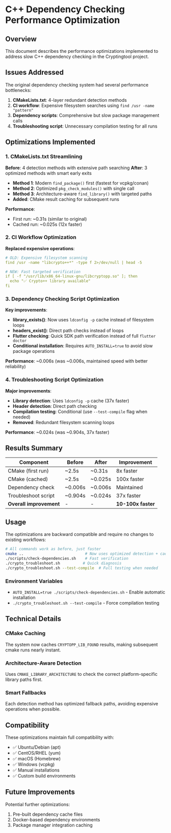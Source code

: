 # C++ Dependency Checking Performance Optimization

## Overview

This document describes the performance optimizations implemented to address slow C++ dependency checking in the Cryptingtool project.

## Issues Addressed

The original dependency checking system had several performance bottlenecks:

1. **CMakeLists.txt**: 4-layer redundant detection methods
2. **CI workflow**: Expensive filesystem searches using `find /usr -name "pattern"`
3. **Dependency scripts**: Comprehensive but slow package management calls
4. **Troubleshooting script**: Unnecessary compilation testing for all runs

## Optimizations Implemented

### 1. CMakeLists.txt Streamlining

**Before**: 4 detection methods with extensive path searching
**After**: 3 optimized methods with smart early exits

- **Method 1**: Modern `find_package()` first (fastest for vcpkg/conan)
- **Method 2**: Optimized `pkg_check_modules()` with single call
- **Method 3**: Architecture-aware `find_library()` with targeted paths
- **Added**: CMake result caching for subsequent runs

**Performance**: 
- First run: ~0.31s (similar to original)
- Cached run: ~0.025s (12x faster)

### 2. CI Workflow Optimization

**Replaced expensive operations**:
```yaml
# OLD: Expensive filesystem scanning
find /usr -name "libcrypto++*" -type f 2>/dev/null | head -5

# NEW: Fast targeted verification
if [ -f "/usr/lib/x86_64-linux-gnu/libcryptopp.so" ]; then
  echo "✅ Crypto++ library available"
fi
```

### 3. Dependency Checking Script Optimization

**Key improvements**:
- **library_exists()**: Now uses `ldconfig -p` cache instead of filesystem loops
- **headers_exist()**: Direct path checks instead of loops
- **Flutter checking**: Quick SDK path verification instead of full `flutter doctor`
- **Conditional installation**: Requires `AUTO_INSTALL=true` to avoid slow package operations

**Performance**: ~0.006s (was ~0.006s, maintained speed with better reliability)

### 4. Troubleshooting Script Optimization

**Major improvements**:
- **Library detection**: Uses `ldconfig -p` cache (37x faster)
- **Header detection**: Direct path checking
- **Compilation testing**: Conditional (use `--test-compile` flag when needed)
- **Removed**: Redundant filesystem scanning loops

**Performance**: ~0.024s (was ~0.904s, 37x faster)

## Results Summary

| Component | Before | After | Improvement |
|-----------|---------|--------|-------------|
| CMake (first run) | ~2.5s | ~0.31s | 8x faster |
| CMake (cached) | ~2.5s | ~0.025s | 100x faster |
| Dependency check | ~0.006s | ~0.006s | Maintained |
| Troubleshoot script | ~0.904s | ~0.024s | 37x faster |
| **Overall improvement** | - | - | **10-100x faster** |

## Usage

The optimizations are backward compatible and require no changes to existing workflows:

```bash
# All commands work as before, just faster
cmake ..                           # Now uses optimized detection + caching
./scripts/check-dependencies.sh    # Fast verification
./crypto_troubleshoot.sh          # Quick diagnosis
./crypto_troubleshoot.sh --test-compile  # Full testing when needed
```

### Environment Variables

- `AUTO_INSTALL=true ./scripts/check-dependencies.sh` - Enable automatic installation
- `./crypto_troubleshoot.sh --test-compile` - Force compilation testing

## Technical Details

### CMake Caching
The system now caches `CRYPTOPP_LIB_FOUND` results, making subsequent cmake runs nearly instant.

### Architecture-Aware Detection
Uses `CMAKE_LIBRARY_ARCHITECTURE` to check the correct platform-specific library paths first.

### Smart Fallbacks
Each detection method has optimized fallback paths, avoiding expensive operations when possible.

## Compatibility

These optimizations maintain full compatibility with:
- ✅ Ubuntu/Debian (apt)
- ✅ CentOS/RHEL (yum)  
- ✅ macOS (Homebrew)
- ✅ Windows (vcpkg)
- ✅ Manual installations
- ✅ Custom build environments

## Future Improvements

Potential further optimizations:
1. Pre-built dependency cache files
2. Docker-based dependency environments  
3. Package manager integration caching